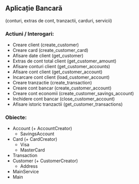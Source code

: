 ## Aplicație Bancară
(conturi, extras de cont, tranzactii, carduri, servicii)

### Actiuni / Interogari:
 - Creare client (create_customer)
 - Creare card (create_customer_card)
 - Afisare date client (get_customer)
 - Extras de cont total client (get_customer_amount)
 - Afisare conturi client (get_customer_accounts)
 - Afisare cont client (get_customer_account)
 - Incarcare cont client (load_customer_account)
 - Creare tranzactie (create_transaction)
 - Creare cont bancar (create_customer_account)
 - Creare cont economii (create_customer_savings_account)
 - Inchidere cont bancar (close_customer_account)
 - Afisare istoric tranzactii (get_customer_transactions)

### Obiecte:
 - Account (+ AccountCreator)
   - SavingsAccount
 - Card (+ CardCreator)
   - Visa
   - MasterCard
 - Transaction
 - Customer (+ CustomerCreator)
   - Address
 - MainService
 - Main


